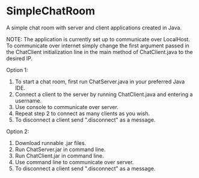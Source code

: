 # SimpleChatRoom
A simple chat room with server and client applications created in Java.

NOTE: The application is currently set up to communicate over LocalHost. To communicate over internet
simply change the first argument passed in the ChatClient initialization line in the main method of 
ChatClient.java to the desired IP.

 Option 1:
  1) To start a chat room, first run ChatServer.java in your preferred Java IDE. 
  2) Connect a client to the server by running ChatClient.java and entering a username.
  3) Use console to communicate over server.
  4) Repeat step 2 to connect as many clients as you wish.
  5) To disconnect a client send ".disconnect" as a message.

 Option 2:
  1) Download runnable .jar files.
  2) Run ChatServer.jar in command line.
  3) Run ChatClient.jar in command line.
  4) Use command line to communicate over server.
  5) To disconnect a client send ".disconnect" as a message.
